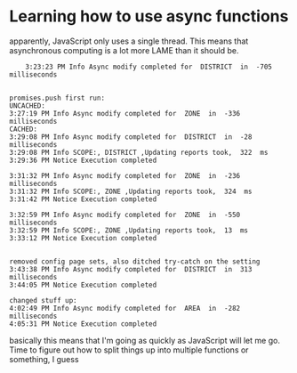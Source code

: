 # Learning how to use async functions

apparently, JavaScript only uses a single thread.  This means that asynchronous computing is a lot more LAME than it should be.

```pre- real async work:  3:18:57 PM Info Async modify completed for  ZONE  in  -125 milliseconds
    3:23:23 PM Info Async modify completed for  DISTRICT  in  -705 milliseconds


promises.push first run: 
UNCACHED:
3:27:19 PM Info Async modify completed for  ZONE  in  -336 milliseconds
CACHED:
3:29:08 PM Info Async modify completed for  DISTRICT  in  -28 milliseconds
3:29:08 PM Info SCOPE:, DISTRICT ,Updating reports took,  322  ms
3:29:36 PM Notice Execution completed

3:31:32 PM Info Async modify completed for  ZONE  in  -236 milliseconds
3:31:32 PM Info SCOPE:, ZONE ,Updating reports took,  324  ms
3:31:42 PM Notice Execution completed

3:32:59 PM Info Async modify completed for  ZONE  in  -550 milliseconds
3:32:59 PM Info SCOPE:, ZONE ,Updating reports took,  13  ms
3:33:12 PM Notice Execution completed


removed config page sets, also ditched try-catch on the setting
3:43:38 PM Info Async modify completed for  DISTRICT  in  313 milliseconds
3:44:05 PM Notice Execution completed

changed stuff up:
4:02:49 PM Info Async modify completed for  AREA  in  -282 milliseconds
4:05:31 PM Notice Execution completed
```

basically this means that I'm going as quickly as JavaScript will let me go.  Time to figure out how to split things up into multiple functions or something, I guess
